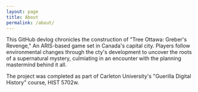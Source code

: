 ```yaml
---
layout: page
title: About
permalink: /about/
---
```

This GitHub devlog chronicles the construction of "Tree Ottawa: Greber's Revenge," An ARIS-based game set in Canada's capital city. Players follow environmental changes through the cty's development to uncover the roots of a supernatural mystery, culmiating in an encounter with the planning mastermind behind it all.

The project was completed as part of Carleton University's "Guerilla Digital History" course, HIST 5702w.
